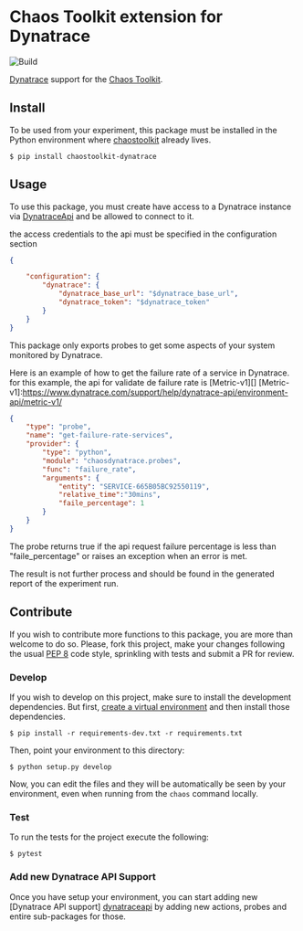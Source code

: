 # Chaos Toolkit extension for Dynatrace

![Build](https://github.com/chaostoolkit-incubator/chaostoolkit-dynatrace/workflows/Build/badge.svg)

[Dynatrace][dynatrace] support for the [Chaos Toolkit][chaostoolkit].

[dynatrace]: https://www.dynatrace.es/
[chaostoolkit]: http://chaostoolkit.org/

## Install

To be used from your experiment, this package must be installed in the Python
environment where [chaostoolkit][] already lives.

[chaostoolkit]: https://github.com/chaostoolkit/chaostoolkit

```
$ pip install chaostoolkit-dynatrace
```

## Usage

To use this package, you must create have access to a Dynatrace instance via
[DynatraceApi][]  and be allowed to connect to it.

[DynatraceApi]:https://www.dynatrace.com/support/help/dynatrace-api/basics/dynatrace-api-authentication/

the access credentials to the api must be specified in the configuration section

```json
{

    "configuration": {
        "dynatrace": {
            "dynatrace_base_url": "$dynatrace_base_url",
            "dynatrace_token": "$dynatrace_token"
        }
    }
}
```

This package only exports probes to get some aspects of your system 
monitored by Dynatrace.

Here is an example of how to get the failure rate of a service in Dynatrace.
for this example, the api for validate de failure rate is [Metric-v1][]
[Metric-v1]:https://www.dynatrace.com/support/help/dynatrace-api/environment-api/metric-v1/


```json
{
    "type": "probe",
    "name": "get-failure-rate-services",
    "provider": {
        "type": "python",
        "module": "chaosdynatrace.probes",
        "func": "failure_rate",
        "arguments": {
            "entity": "SERVICE-665B05BC92550119",
            "relative_time":"30mins",
            "faile_percentage": 1
        }
    }
}
```

The probe returns true if the api request failure percentage is less than 
"faile_percentage" or raises an exception when an error is met.


The result is not further process and should be found in the generated report
of the experiment run.

## Contribute

If you wish to contribute more functions to this package, you are more than
welcome to do so. Please, fork this project, make your changes following the
usual [PEP 8][pep8] code style, sprinkling with tests and submit a PR for
review.

[pep8]: https://pycodestyle.readthedocs.io/en/latest/

### Develop

If you wish to develop on this project, make sure to install the development
dependencies. But first, [create a virtual environment][venv] and then install
those dependencies.

[venv]: http://chaostoolkit.org/reference/usage/install/#create-a-virtual-environment

```console
$ pip install -r requirements-dev.txt -r requirements.txt 
```

Then, point your environment to this directory:

```console
$ python setup.py develop
```

Now, you can edit the files and they will be automatically be seen by your
environment, even when running from the `chaos` command locally.

### Test

To run the tests for the project execute the following:

```
$ pytest
```

### Add new Dynatrace API Support

Once you have setup your environment, you can start adding new
[Dynatrace API support] [dynatraceapi] by adding new actions, probes and entire sub-packages
for those.

[dynatraceapi]: https://www.dynatrace.com/support/help/dynatrace-api